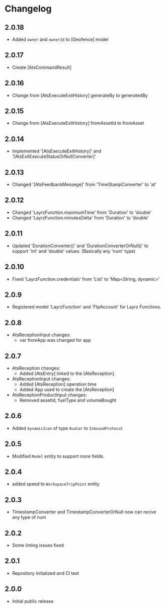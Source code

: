 # Changelog
## 2.0.18
- Added `owner` and `ownerId` to [Geofence] model

## 2.0.17
- Create [AtsCommandResult]

## 2.0.16
- Change from [AtsExecuteExitHistory] generateBy to generatedBy

## 2.0.15
- Change from [AtsExecuteExitHistory] fromAssetId to fromAsset

## 2.0.14
- Implemented '[AtsExecuteExitHistory]' and '[AtsExitExecuteStatusOrNullConverter]' 

## 2.0.13
- Changed '[AtsFeedbackMessege]' from 'TimeStampConverter' to 'at'

## 2.0.12
- Changed 'LayrzFunction.maximumTime' from 'Duration' to 'double'
- Changed 'LayrzFunction.minutesDelta' from 'Duration' to 'double'

## 2.0.11
- Updated 'DurationConverter()' and 'DurationConverterOrNull()' to support 'int' and 'double' values. (Basically any 'num' type)

## 2.0.10
- Fixed 'LayrzFunction.credentials' from 'List<CredentialField>' to 'Map<String, dynamic>'

## 2.0.9
- Registered model 'LayrzFunction' and 'FtpAccount' for Layrz Functions.

## 2.0.8
- AtsReceptionInput changes:
    - var fromApp was changed for app

## 2.0.7
- AtsReception changes:
    - Added [AtsEntry] linked to the [AtsReception].
- AtsReceptionInput changes:
    - Added [AtsReception] operation time
    - Added App used to create the [AtsReception]
- AtsReceptionProductInput changes:
    - Removed assetId, fuelType and volumeBought

## 2.0.6
- Added `dynamicIcon` of type `Avatar` to `InboundProtocol`

## 2.0.5
- Modified `Model` entity to support more fields.

## 2.0.4
- added speed to `WorkspaceTripPoint` entity

## 2.0.3
- TimestampConverter and TimestampConverterOrNull now can recive any type of num 

## 2.0.2
- Some linting issues fixed

## 2.0.1
- Repository initialized and CI test

## 2.0.0
- Initial public release
